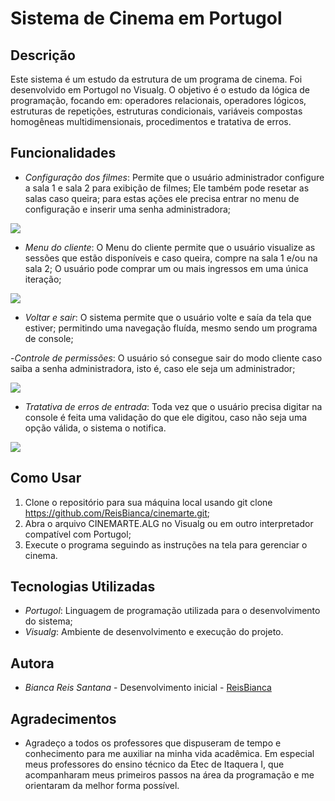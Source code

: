 # Sistema de Cinema em Portugol

## Descrição
Este sistema é um estudo da estrutura de um programa de cinema. Foi desenvolvido em Portugol no Visualg. 
O objetivo é o estudo da lógica de programação, focando em: operadores relacionais, operadores lógicos, estruturas de repetições, estruturas condicionais, variáveis compostas homogêneas multidimensionais, procedimentos e tratativa de erros.

## Funcionalidades
- *Configuração dos filmes*: Permite que o usuário administrador configure a sala 1 e sala 2 para exibição de filmes; Ele também pode resetar as salas caso queira; para estas ações ele precisa entrar no menu de configuração e inserir uma senha administradora;

<img src="https://ibb.co/Yk9VQr6">
 
- *Menu do cliente*: O Menu do cliente permite que o usuário visualize as sessões que estão disponíveis e caso queira, compre na sala 1 e/ou na sala 2; O usuário pode comprar um ou mais ingressos em uma única iteração; 

<img src="https://ibb.co/k36WDwT">
 
- *Voltar e sair*: O sistema permite que o usuário volte e saía da tela que estiver; permitindo uma navegação fluída, mesmo sendo um programa de console;

-*Controle de permissões*: O usuário só consegue sair do modo cliente caso saiba a senha administradora, isto é, caso ele seja um administrador;

<img src="https://ibb.co/NsFBJmg">

- *Tratativa de erros de entrada*: Toda vez que o usuário precisa digitar na console é feita uma validação do que ele digitou, caso não seja uma opção válida, o sistema o notifica.

<img src="https://ibb.co/bsBvcXh">

## Como Usar
1. Clone o repositório para sua máquina local usando git clone https://github.com/ReisBianca/cinemarte.git;
2. Abra o arquivo CINEMARTE.ALG no Visualg ou em outro interpretador compatível com Portugol;
3. Execute o programa seguindo as instruções na tela para gerenciar o cinema.

## Tecnologias Utilizadas
- *Portugol*: Linguagem de programação utilizada para o desenvolvimento do sistema;
- *Visualg*: Ambiente de desenvolvimento e execução do projeto.

## Autora
- *Bianca Reis Santana* - Desenvolvimento inicial - [ReisBianca]( https://github.com/ReisBianca)

## Agradecimentos
- Agradeço a todos os professores que dispuseram de tempo e conhecimento para me auxiliar na minha vida acadêmica. Em especial meus professores do ensino técnico da Etec de Itaquera I, que acompanharam meus primeiros passos na área da programação e me orientaram da melhor forma possível.
